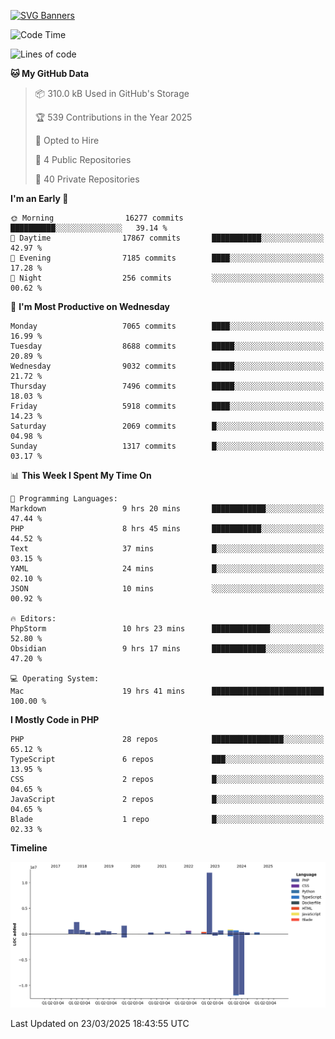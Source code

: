 [![SVG Banners](https://svg-banners.vercel.app/api?type=glitch&text1=Gere_Lajos%F0%9F%92%BB&width=800&height=400)](https://github.com/Akshay090/svg-banners)

<!--START_SECTION:waka-->
![Code Time](http://img.shields.io/badge/Code%20Time-2%2C301%20hrs%2049%20mins-blue)

![Lines of code](https://img.shields.io/badge/From%20Hello%20World%20I%27ve%20Written-24.7%20million%20lines%20of%20code-blue)

**🐱 My GitHub Data** 

> 📦 310.0 kB Used in GitHub's Storage 
 > 
> 🏆 539 Contributions in the Year 2025
 > 
> 💼 Opted to Hire
 > 
> 📜 4 Public Repositories 
 > 
> 🔑 40 Private Repositories 
 > 
**I'm an Early 🐤** 

```text
🌞 Morning                16277 commits       ██████████░░░░░░░░░░░░░░░   39.14 % 
🌆 Daytime                17867 commits       ███████████░░░░░░░░░░░░░░   42.97 % 
🌃 Evening                7185 commits        ████░░░░░░░░░░░░░░░░░░░░░   17.28 % 
🌙 Night                  256 commits         ░░░░░░░░░░░░░░░░░░░░░░░░░   00.62 % 
```
📅 **I'm Most Productive on Wednesday** 

```text
Monday                   7065 commits        ████░░░░░░░░░░░░░░░░░░░░░   16.99 % 
Tuesday                  8688 commits        █████░░░░░░░░░░░░░░░░░░░░   20.89 % 
Wednesday                9032 commits        █████░░░░░░░░░░░░░░░░░░░░   21.72 % 
Thursday                 7496 commits        █████░░░░░░░░░░░░░░░░░░░░   18.03 % 
Friday                   5918 commits        ████░░░░░░░░░░░░░░░░░░░░░   14.23 % 
Saturday                 2069 commits        █░░░░░░░░░░░░░░░░░░░░░░░░   04.98 % 
Sunday                   1317 commits        █░░░░░░░░░░░░░░░░░░░░░░░░   03.17 % 
```


📊 **This Week I Spent My Time On** 

```text
💬 Programming Languages: 
Markdown                 9 hrs 20 mins       ████████████░░░░░░░░░░░░░   47.44 % 
PHP                      8 hrs 45 mins       ███████████░░░░░░░░░░░░░░   44.52 % 
Text                     37 mins             █░░░░░░░░░░░░░░░░░░░░░░░░   03.15 % 
YAML                     24 mins             █░░░░░░░░░░░░░░░░░░░░░░░░   02.10 % 
JSON                     10 mins             ░░░░░░░░░░░░░░░░░░░░░░░░░   00.92 % 

🔥 Editors: 
PhpStorm                 10 hrs 23 mins      █████████████░░░░░░░░░░░░   52.80 % 
Obsidian                 9 hrs 17 mins       ████████████░░░░░░░░░░░░░   47.20 % 

💻 Operating System: 
Mac                      19 hrs 41 mins      █████████████████████████   100.00 % 
```

**I Mostly Code in PHP** 

```text
PHP                      28 repos            ████████████████░░░░░░░░░   65.12 % 
TypeScript               6 repos             ███░░░░░░░░░░░░░░░░░░░░░░   13.95 % 
CSS                      2 repos             █░░░░░░░░░░░░░░░░░░░░░░░░   04.65 % 
JavaScript               2 repos             █░░░░░░░░░░░░░░░░░░░░░░░░   04.65 % 
Blade                    1 repo              █░░░░░░░░░░░░░░░░░░░░░░░░   02.33 % 
```



**Timeline**

![Lines of Code chart](https://raw.githubusercontent.com/gere-lajos/gere-lajos/main/assets/bar_graph.png)


 Last Updated on 23/03/2025 18:43:55 UTC
<!--END_SECTION:waka-->

